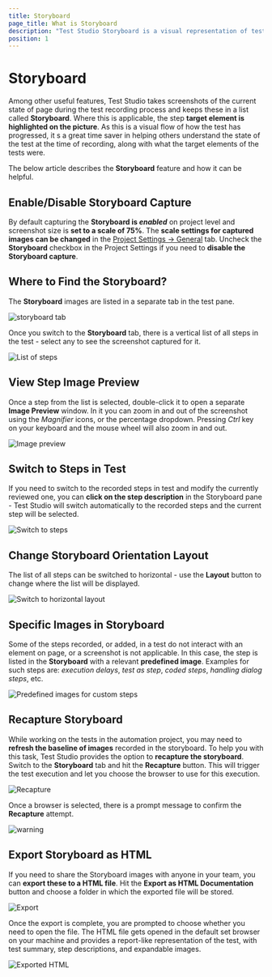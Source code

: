```yaml
---
title: Storyboard
page_title: What is Storyboard
description: "Test Studio Storyboard is a visual representation of test steps. Test Studio automatically takes screenshots during recording"
position: 1
---
```

# Storyboard

Among other useful features, Test Studio takes screenshots of the current state of page during the test recording process and keeps these in a list called __Storyboard__. Where this is applicable, the step __target element is highlighted on the picture__. As this is a visual flow of how the test has progressed, it s a great time saver in helping others understand the state of the test at the time of recording, along with what the target elements of the tests were.

The below article describes the __Storyboard__ feature and how it can be helpful.

## Enable/Disable Storyboard Capture

By default capturing the __Storyboard is _enabled___ on project level and screenshot size is __set to a scale of 75%__. The __scale settings for captured images can be changed__ in the <a href="/features/project-settings/general" target="_blank">Project Settings -> General</a> tab. Uncheck the __Storyboard__ checkbox in the Project Settings if you need to __disable the Storyboard capture__.

## Where to Find the Storyboard?

The __Storyboard__ images are listed in a separate tab in the test pane.

![storyboard tab][1]

Once you switch to the __Storyboard__ tab, there is a vertical list of all steps in the test - select any to see the screenshot captured for it.

![List of steps][2]

## View Step Image Preview

Once a step from the list is selected, double-click it to open a separate __Image Preview__ window. In it you can zoom in and out of the screenshot using the _Magnifier_ icons, or the percentage dropdown. Pressing _Ctrl_ key on your keyboard and the mouse wheel will also zoom in and out.

![Image preview][3]

## Switch to Steps in Test

If you need to switch to the recorded steps in test and modify the currently reviewed one, you can __click on the step description__ in the Storyboard pane - Test Studio will switch automatically to the recorded steps and the current step will be selected.

![Switch to steps][4]

## Change Storyboard Orientation Layout

The list of all steps can be switched to horizontal - use the __Layout__ button to change where the list will be displayed.

![Switch to horizontal layout][5]

## Specific Images in Storyboard

Some of the steps recorded, or added, in a test do not interact with an element on page, or a screenshot is not applicable. In this case, the step is listed in the __Storyboard__ with a relevant __predefined image__. Examples for such steps are: _execution delays_, _test as step_, _coded steps_, _handling dialog steps_, etc.

![Predefined images for custom steps][6]

## Recapture Storyboard

While working on the tests in the automation project, you may need to __refresh the baseline of images__ recorded in the storyboard. To help you with this task, Test Studio provides the option to __recapture the storyboard__. Switch to the __Storyboard__ tab and hit the __Recapture__ button. This will trigger the test execution and let you choose the browser to use for this execution.

![Recapture][7]

Once a browser is selected, there is a prompt message to confirm the __Recapture__ attempt.

![warning][8]

## Export Storyboard as HTML

If you need to share the Storyboard images with anyone in your team, you can __export these to a HTML file__. Hit the **Export as HTML Documentation** button and choose a folder in which the exported file will be stored.

![Export][9]

Once the export is complete, you are prompted to choose whether you need to open the file. The HTML file gets opened in the default set browser on your machine and provides a report-like representation of the test, with test summary, step descriptions, and expandable images.

![Exported HTML][10]

[1]: /img/features/test-maintenance/storyboard/storyboard-tab-location.png
[2]: /img/features/test-maintenance/storyboard/storyboard-panel.png
[3]: /img/features/test-maintenance/storyboard/scale-window.png
[4]: /img/features/test-maintenance/storyboard/switch-to-steps-in-test.png
[5]: /img/features/test-maintenance/storyboard/change-storyboard-orientaiton.png
[6]: /img/features/test-maintenance/storyboard/specific-img-storyboard.png
[7]: /img/features/test-maintenance/storyboard/recapture-storyboard.png
[8]: /img/features/test-maintenance/storyboard/fig10.png
[9]: /img/features/test-maintenance/storyboard/storyboard-to-html.png
[10]: /img/features/test-maintenance/storyboard/fig9.png
